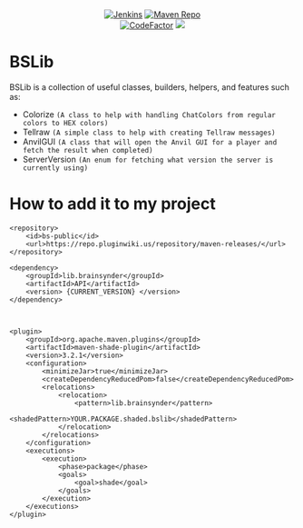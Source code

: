 <div align="center">
<br><br>
    <a href="http://ci.pluginwiki.us/job/BSLib/"><img src="https://img.shields.io/badge/Jenkins-D24939?style=for-the-badge&logo=Jenkins&logoColor=FFFFFF" alt="Jenkins"></a> 
    <a href="https://repo.pluginwiki.us/service/rest/repository/browse/maven-releases/lib/brainsynder/API/"><img src="https://img.shields.io/badge/Maven_Repo-C71A36?style=for-the-badge&logo=Apache+Maven&logoColor=FFFFFF" alt="Maven Repo"></a><br>
    <a href="https://www.codefactor.io/repository/github/brainsynder-dev/bslib"><img src="https://www.codefactor.io/repository/github/brainsynder-dev/bslib/badge" alt="CodeFactor" /></a> 
    <img src="https://img.shields.io/maven-metadata/v?color=red&label=Current%20Version&metadataUrl=https%3A%2F%2Frepo.pluginwiki.us%2Frepository%2Fmaven-releases%2Flib%2Fbrainsynder%2FAPI%2Fmaven-metadata.xml">
</div>

<h1>BSLib</h1>

BSLib is a collection of useful classes, builders, helpers, and features such as:
- Colorize `(A class to help with handling ChatColors from regular colors to HEX colors)`
- Tellraw `(A simple class to help with creating Tellraw messages)`
- AnvilGUI `(A class that will open the Anvil GUI for a player and fetch the result when completed)`
- ServerVersion `(An enum for fetching what version the server is currently using)`

<h1>How to add it to my project</h1>

```
<repository>
    <id>bs-public</id>
    <url>https://repo.pluginwiki.us/repository/maven-releases/</url>
</repository>

<dependency>
    <groupId>lib.brainsynder</groupId>
    <artifactId>API</artifactId>
    <version> {CURRENT_VERSION} </version>
</dependency>



<plugin>
    <groupId>org.apache.maven.plugins</groupId>
    <artifactId>maven-shade-plugin</artifactId>
    <version>3.2.1</version>
    <configuration>
        <minimizeJar>true</minimizeJar>
        <createDependencyReducedPom>false</createDependencyReducedPom>
        <relocations>
            <relocation>
                <pattern>lib.brainsynder</pattern>
                <shadedPattern>YOUR.PACKAGE.shaded.bslib</shadedPattern>
            </relocation>
        </relocations>
    </configuration>
    <executions>
        <execution>
            <phase>package</phase>
            <goals>
                <goal>shade</goal>
            </goals>
        </execution>
    </executions>
</plugin>
```
